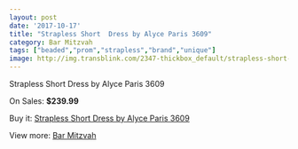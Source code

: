 ```yaml
---
layout: post
date: '2017-10-17'
title: "Strapless Short  Dress by Alyce Paris 3609"
category: Bar Mitzvah
tags: ["beaded","prom","strapless","brand","unique"]
image: http://img.transblink.com/2347-thickbox_default/strapless-short-dress-by-alyce-paris-3609.jpg
---
```

Strapless Short  Dress by Alyce Paris 3609

On Sales: **$239.99**
<a href="https://www.transblink.com/en/bar-mitzvah/762-strapless-short-dress-by-alyce-paris-3609.html"><amp-img layout="responsive" width="600" height="600" src="//img.transblink.com/2347-thickbox_default/strapless-short-dress-by-alyce-paris-3609.jpg" alt="Strapless Short  Dress by Alyce Paris 3609 0" /></a>
<a href="https://www.transblink.com/en/bar-mitzvah/762-strapless-short-dress-by-alyce-paris-3609.html"><amp-img layout="responsive" width="600" height="600" src="//img.transblink.com/2349-thickbox_default/strapless-short-dress-by-alyce-paris-3609.jpg" alt="Strapless Short  Dress by Alyce Paris 3609 1" /></a>
<a href="https://www.transblink.com/en/bar-mitzvah/762-strapless-short-dress-by-alyce-paris-3609.html"><amp-img layout="responsive" width="600" height="600" src="//img.transblink.com/2348-thickbox_default/strapless-short-dress-by-alyce-paris-3609.jpg" alt="Strapless Short  Dress by Alyce Paris 3609 2" /></a>

Buy it: [Strapless Short  Dress by Alyce Paris 3609](https://www.transblink.com/en/bar-mitzvah/762-strapless-short-dress-by-alyce-paris-3609.html "Strapless Short  Dress by Alyce Paris 3609")

View more: [Bar Mitzvah](https://www.transblink.com/en/2-bar-mitzvah "Bar Mitzvah")